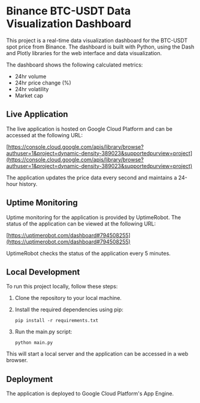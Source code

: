 # Binance BTC-USDT Data Visualization Dashboard

This project is a real-time data visualization dashboard for the BTC-USDT spot price from Binance. The dashboard is built with Python, using the Dash and Plotly libraries for the web interface and data visualization. 

The dashboard shows the following calculated metrics:

- 24hr volume
- 24hr price change (%)
- 24hr volatility
- Market cap

## Live Application

The live application is hosted on Google Cloud Platform and can be accessed at the following URL:

[https://console.cloud.google.com/apis/library/browse?authuser=1&project=dynamic-density-389023&supportedpurview=project](https://console.cloud.google.com/apis/library/browse?authuser=1&project=dynamic-density-389023&supportedpurview=project)

The application updates the price data every second and maintains a 24-hour history.

## Uptime Monitoring

Uptime monitoring for the application is provided by UptimeRobot. The status of the application can be viewed at the following URL:

[https://uptimerobot.com/dashboard#794508255](https://uptimerobot.com/dashboard#794508255)

UptimeRobot checks the status of the application every 5 minutes.

## Local Development

To run this project locally, follow these steps:

1. Clone the repository to your local machine.
2. Install the required dependencies using pip:

    ```
    pip install -r requirements.txt
    ```

3. Run the main.py script:

    ```
    python main.py
    ```

This will start a local server and the application can be accessed in a web browser.

## Deployment

The application is deployed to Google Cloud Platform's App Engine.



